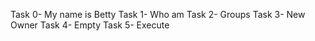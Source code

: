 Task 0- My name is Betty
Task 1- Who am 
Task 2- Groups
Task 3- New Owner
Task 4- Empty
Task 5- Execute
